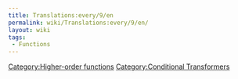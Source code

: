 ```yaml
---
title: Translations:every/9/en
permalink: wiki/Translations:every/9/en/
layout: wiki
tags:
 - Functions
---
```


[Category:Higher-order
functions](/wiki/Category:Higher-order_functions "wikilink")
[Category:Conditional
Transformers](/wiki/Category:Conditional_Transformers "wikilink")
